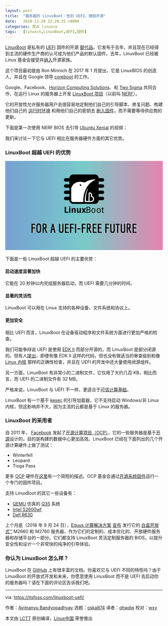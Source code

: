 ```yaml
---
layout: post
title:	"服务器的 LinuxBoot：告别 UEFI、拥抱开源"
date:	2018-11-20 22:20:25 +0800 
categories:	观点 linuxcn 
tags:	[linuxcn,LinuxBoot,UEFI,固件]
---
```



[LinuxBoot](https://www.linuxboot.org/) 是私有的 [UEFI](https://itsfoss.com/check-uefi-or-bios/) 固件的开源 [替代品](https://www.phoronix.com/scan.php?page=news_item&px=LinuxBoot-OSFC-2018-State)。它发布于去年，并且现在已经得到主流的硬件生产商的认可成为他们产品的默认固件。去年，LinuxBoot 已经被 Linux 基金会接受并[纳入](https://www.linuxfoundation.org/blog/2018/01/system-startup-gets-a-boost-with-new-linuxboot-project/)开源家族。


这个项目最初是由 Ron Minnich 在 2017 年 1 月提出，它是 LinuxBIOS 的创造人，并且在 Google 领导 [coreboot](https://en.wikipedia.org/wiki/Coreboot) 的工作。


Google、Facebook、[Horizon Computing Solutions](http://www.horizon-computing.com/)、和 [Two Sigma](https://www.twosigma.com/) 共同合作，在运行 Linux 的服务器上开发 [LinuxBoot 项目](https://trmm.net/LinuxBoot_34c3)（以前叫 [NERF](https://trmm.net/NERF)）。


它的开放性允许服务器用户去很容易地定制他们自己的引导脚本、修复问题、构建他们自己的 [运行时环境](https://trmm.net/LinuxBoot_34c3#Runtimes) 和用他们自己的密钥去 [刷入固件](http://www.tech-faq.com/flashing-firmware.html)，而不需要等待供应商的更新。


下面是第一次使用 NERF BIOS 去引导 [Ubuntu Xenial](https://itsfoss.com/features-ubuntu-1604/) 的视频：






我们来讨论一下它与 UEFI 相比在服务器硬件方面的其它优势。


### LinuxBoot 超越 UEFI 的优势


![LinuxBoot vs UEFI](/Asserts/Images/album/201811/20/222027o6lrh88h8g9z2ap8.png)


下面是一些 LinuxBoot 超越 UEFI 的主要优势：


#### 启动速度显著加快


它能在 20 秒钟以内完成服务器启动，而 UEFI 需要几分钟的时间。


#### 显著的灵活性


LinuxBoot 可以用在 Linux 支持的各种设备、文件系统和协议上。


#### 更加安全


相比 UEFI 而言，LinuxBoot 在设备驱动程序和文件系统方面进行更加严格的检查。


我们可能争辩说 UEFI 是使用 [EDK II](https://www.tianocore.org/) 而部分开源的，而 LinuxBoot 是部分闭源的。但有人[提出](https://media.ccc.de/v/34c3-9056-bringing_linux_back_to_server_boot_roms_with_nerf_and_heads)，即便有像 EDK II 这样的代码，但也没有做适当的审查级别和像 [Linux 内核](https://medium.com/@bhumikagoyal/linux-kernel-development-cycle-52b4c55be06e) 那样的正确性检查，并且在 UEFI 的开发中还大量使用闭源组件。


另一方面，LinuxBoot 有非常小的二进制文件，它仅用了大约几百 KB，相比而言，而 UEFI 的二进制文件有 32 MB。


严格来说，LinuxBoot 与 UEFI 不一样，更适合于[可信计算基础](https://en.wikipedia.org/wiki/Trusted_computing_base)。


LinuxBoot 有一个基于 [kexec](https://en.wikipedia.org/wiki/Kexec) 的引导加载器，它不支持启动 Windows/非 Linux 内核，但这影响并不大，因为主流的云都是基于 Linux 的服务器。


### LinuxBoot 的采用者


自 2011 年， [Facebook](https://github.com/facebook) 发起了[开源计算项目（OCP）](https://en.wikipedia.org/wiki/Open_Compute_Project)，它的一些服务器是基于[开源](https://github.com/opencomputeproject)设计的，目的是构建的数据中心更加高效。LinuxBoot 已经在下面列出的几个开源计算硬件上做了测试：


* Winterfell
* Leopard
* Tioga Pass


更多 [OCP](https://www.networkworld.com/article/3266293/lan-wan/what-is-the-open-compute-project.html) 硬件在[这里](http://hyperscaleit.com/ocp-server-hardware/)有一个简短的描述。OCP 基金会通过[开源系统固件](https://www.opencompute.org/projects/open-system-firmware)运行一个专门的固件项目。


支持 LinuxBoot 的其它一些设备有：


* [QEMU](https://en.wikipedia.org/wiki/QEMU) 仿真的 [Q35](https://wiki.qemu.org/Features/Q35) 系统
* [Intel S2600wf](https://trmm.net/S2600)
* [Dell R630](https://trmm.net/NERF#Installing_on_a_Dell_R630)


上个月底（2018 年 9 月 24 日），[Equus 计算解决方案](https://www.equuscs.com/) [宣布](http://www.dcvelocity.com/products/Software_-_Systems/20180924-equus-compute-solutions-introduces-whitebox-open-m2660-and-m2760-servers/) 发行它的 [白盒开放式™](https://www.equuscs.com/servers/whitebox-open/) M2660 和 M2760 服务器，作为它们的定制的、成本优化的、开放硬件服务器和存储平台的一部分。它们都支持 LinuxBoot 灵活定制服务器的 BIOS，以提升安全性和设计一个非常快的纯净的引导体验。


### 你认为 LinuxBoot 怎么样？


LinuxBoot 在 [GitHub](https://github.com/linuxboot/linuxboot) 上有很丰富的文档。你喜欢它与 UEFI 不同的特性吗？由于 LinuxBoot 的开放式开发和未来，你愿意使用 LinuxBoot 而不是 UEFI 去启动你的服务器吗？请在下面的评论区告诉我们吧。




---


via: <https://itsfoss.com/linuxboot-uefi/>


作者：[Avimanyu Bandyopadhyay](https://itsfoss.com/author/avimanyu/) 选题：[oska874](https://github.com/oska874) 译者：[qhwdw](https://github.com/qhwdw) 校对：[wxy](https://github.com/wxy)


本文由 [LCTT](https://github.com/LCTT/TranslateProject) 原创编译，[Linux中国](https://linux.cn/) 荣誉推出
